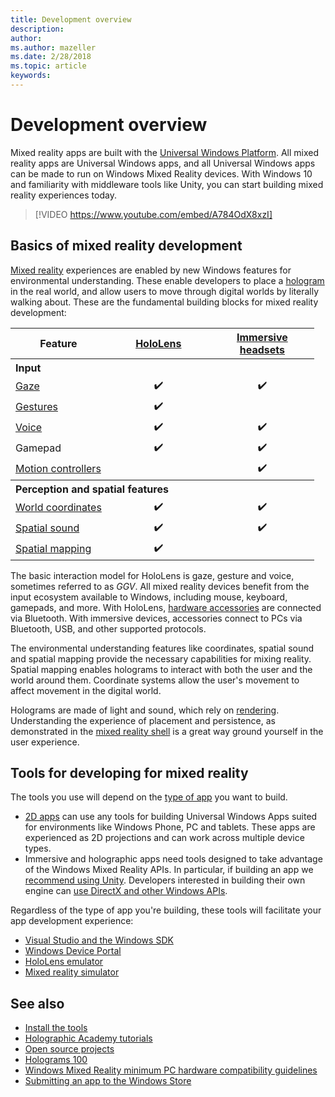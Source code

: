 ```yaml
---
title: Development overview
description: 
author: 
ms.author: mazeller
ms.date: 2/28/2018
ms.topic: article
keywords: 
---
```




# Development overview

Mixed reality apps are built with the [Universal Windows Platform](https://dev.windows.com/en-us/getstarted). All mixed reality apps are Universal Windows apps, and all Universal Windows apps can be made to run on Windows Mixed Reality devices. With Windows 10 and familiarity with middleware tools like Unity, you can start building mixed reality experiences today.

>[!VIDEO https://www.youtube.com/embed/A784OdX8xzI]

## Basics of mixed reality development

[Mixed reality](mixed-reality.md) experiences are enabled by new Windows features for environmental understanding. These enable developers to place a [hologram](hologram.md) in the real world, and allow users to move through digital worlds by literally walking about. These are the fundamental building blocks for mixed reality development:

<table>
<tr>
<th>Feature</th><th style="width:150px"> <a href="hololens-hardware-details.md">HoloLens</a></th><th style="width:150px"> <a href="immersive-headset-hardware-details.md">Immersive headsets</a></th>
</tr><tr>
<th colspan="3" style="text-align: left;"> Input</th>
</tr><tr>
<td> <a href="gaze.md">Gaze</a></td><td style="text-align: center;">✔️</td><td style="text-align: center;">✔️</td>
</tr><tr>
<td> <a href="gestures.md">Gestures</a></td><td style="text-align: center;">✔️</td><td></td>
</tr><tr>
<td> <a href="voice-input.md">Voice</a></td><td style="text-align: center;">✔️</td><td style="text-align: center;">✔️</td>
</tr><tr>
<td> Gamepad</td><td style="text-align: center;">✔️</td><td style="text-align: center;">✔️</td>
</tr><tr>
<td> <a href="motion-controllers.md">Motion controllers</a></td><td></td><td style="text-align: center;">✔️</td>
</tr><tr>
<th colspan="3" style="text-align: left;"> Perception and spatial features</th>
</tr><tr>
<td> <a href="coordinate-systems.md">World coordinates</a></td><td style="text-align: center;">✔️</td><td style="text-align: center;">✔️</td>
</tr><tr>
<td> <a href="spatial-sound.md">Spatial sound</a></td><td style="text-align: center;">✔️</td><td style="text-align: center;">✔️</td>
</tr><tr>
<td> <a href="spatial-mapping.md">Spatial mapping</a></td><td style="text-align: center;">✔️</td><td></td>
</tr>
</table>



The basic interaction model for HoloLens is gaze, gesture and voice, sometimes referred to as *GGV*. All mixed reality devices benefit from the input ecosystem available to Windows, including mouse, keyboard, gamepads, and more. With HoloLens, [hardware accessories](hardware-accessories.md) are connected via Bluetooth. With immersive devices, accessories connect to PCs via Bluetooth, USB, and other supported protocols.

The environmental understanding features like coordinates, spatial sound and spatial mapping provide the necessary capabilities for mixing reality. Spatial mapping enables holograms to interact with both the user and the world around them. Coordinate systems allow the user's movement to affect movement in the digital world.

Holograms are made of light and sound, which rely on [rendering](rendering.md). Understanding the experience of placement and persistence, as demonstrated in the [mixed reality shell](navigating-the-windows-mixed-reality-home.md) is a great way ground yourself in the user experience.

## Tools for developing for mixed reality

The tools you use will depend on the [type of app](app-views.md) you want to build.
* [2D apps](building-2d-apps.md) can use any tools for building Universal Windows Apps suited for environments like Windows Phone, PC and tablets. These apps are experienced as 2D projections and can work across multiple device types.
* Immersive and holographic apps need tools designed to take advantage of the Windows Mixed Reality APIs. In particular, if building an app we [recommend using Unity](unity-development-overview.md). Developers interested in building their own engine can [use DirectX and other Windows APIs](directx-development-overview.md).

Regardless of the type of app you're building, these tools will facilitate your app development experience:
* [Visual Studio and the Windows SDK](using-visual-studio.md)
* [Windows Device Portal](using-the-windows-device-portal.md)
* [HoloLens emulator](using-the-hololens-emulator.md)
* [Mixed reality simulator](using-the-windows-mixed-reality-simulator.md)

## See also
* [Install the tools](install-the-tools.md)
* [Holographic Academy tutorials](academy.md)
* [Open source projects](community.md#open-source-projects)
* [Holograms 100](holograms-100.md)
* [Windows Mixed Reality minimum PC hardware compatibility guidelines](https://docs.microsoft.com/en-us/windows/mixed-reality/enthusiast-guide/windows-mixed-reality-minimum-pc-hardware-compatibility-guidelines)
* [Submitting an app to the Windows Store](submitting-an-app-to-the-windows-store.md)